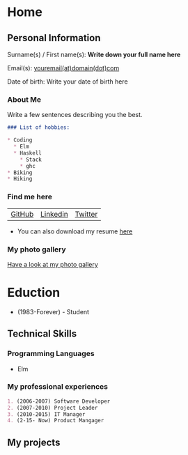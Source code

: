 # Home

<script src="https://kit.fontawesome.com/6d173168d3.js" crossorigin="anonymous"></script>

## Personal Information
Surname(s) / First name(s): **Write down your full name here**

Email(s): [youremail(at)domain(dot)com](mailto:youremail@domain.com)

Date of birth: Write your date of birth here

### About Me

Write a few sentences describing you the best.



```markdown
### List of hobbies:

* Coding
  * Elm
  * Haskell
    * Stack
    * ghc
* Biking
* Hiking
```

### Find me here

<table>
    <tr>
        <td>
            <a href="https://github.com/yourname" target="blank"><i class="fab fa-github fa-lg"></i> GitHub</a>
        </td>
        <td>
            <a href="https://linkedin.com/youraccount" target="blank"><i class="fab fa-linkedin fa-lg"></i> Linkedin</a>
        </td>
        <td>
            <a href="https://twitter.com/youraccount" target="blank"><i class="fab fa-twitter-square fa-lg"></i> Twitter</a>
        </td>
    </tr>
</table>

* <i class="fas fa-file fa-lg"></i> You can also download my resume [here](cv.pdf)

### My photo gallery

[Have a look at my photo gallery](/photo.md)

# Eduction

* (1983-Forever) - Student 

## Technical Skills

### Programming Languages

* Elm

### My professional experiences

```markdown
1. (2006-2007) Software Developer
2. (2007-2010) Project Leader
3. (2010-2015) IT Manager
4. (2-15- Now) Product Mangager
```

## My projects